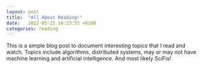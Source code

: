 ```yaml
---
layout: post
title:  "All About Reading!"
date:   2022-05-21 10:23:55 +0100
categories: reading 
---
```

This is a simple blog post to document interesting topics that I read and watch. Topics include algorithms, distributed systems, may or may not have machine learning and artificial intelligence. And most likely SciFis! 
